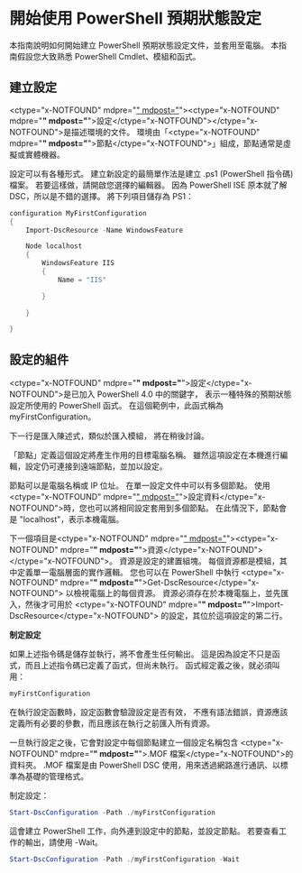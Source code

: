 # 開始使用 PowerShell 預期狀態設定 #

本指南說明如何開始建立 PowerShell 預期狀態設定文件，並套用至電腦。 本指南假設您大致熟悉 PowerShell Cmdlet、模組和函式。 


## 建立設定 ##

<ctype="x-NOTFOUND" mdpre="[" mdpost="](https://msdn.microsoft.com/en-us/powershell/dsc/configurations)"><ctype="x-NOTFOUND" mdpre="**" mdpost="**">設定</ctype="x-NOTFOUND"></ctype="x-NOTFOUND">是描述環境的文件。 環境由「<ctype="x-NOTFOUND" mdpre="**" mdpost="**">節點</ctype="x-NOTFOUND">」組成，節點通常是虛擬或實體機器。 

設定可以有各種形式。 建立新設定的最簡單作法是建立 .ps1 (PowerShell 指令碼) 檔案。 若要這樣做，請開啟您選擇的編輯器。 因為 PowerShell ISE 原本就了解 DSC，所以是不錯的選擇。 將下列項目儲存為 PS1：

```powershell
configuration MyFirstConfiguration
{
    Import-DscResource -Name WindowsFeature

    Node localhost
    {
        WindowsFeature IIS
        {
            Name = "IIS"

        }
        
    }

}
```
## 設定的組件 ##
<ctype="x-NOTFOUND" mdpre="**" mdpost="**">設定</ctype="x-NOTFOUND">是已加入 PowerShell 4.0 中的關鍵字， 表示一種特殊的預期狀態設定所使用的 PowerShell 函式。 在這個範例中，此函式稱為 myFirstConfiguration。 

下一行是匯入陳述式，類似於匯入模組， 將在稍後討論。

「節點」定義這個設定將產生作用的目標電腦名稱。 雖然這項設定在本機進行編輯，設定仍可連接到遠端節點，並加以設定。 

節點可以是電腦名稱或 IP 位址。 在單一設定文件中可以有多個節點。 使用<ctype="x-NOTFOUND" mdpre="[" mdpost="](https://msdn.microsoft.com/en-us/powershell/dsc/configdata)">設定資料</ctype="x-NOTFOUND">時，您也可以將相同設定套用到多個節點。 在此情況下，節點會是 "localhost"，表示本機電腦。 

下一個項目是<ctype="x-NOTFOUND" mdpre="[" mdpost="](https://msdn.microsoft.com/en-us/powershell/dsc/resources)"><ctype="x-NOTFOUND" mdpre="**" mdpost="**">資源</ctype="x-NOTFOUND"></ctype="x-NOTFOUND">。 資源是設定的建置組塊。 每個資源都是模組，其中定義單一電腦層面的實作邏輯。 您也可以在 PowerShell 中執行 <ctype="x-NOTFOUND" mdpre="**" mdpost="**">Get-DscResource</ctype="x-NOTFOUND"> 以檢視電腦上的每個資源。 資源必須存在於本機電腦上，並先匯入，然後才可用於 <ctype="x-NOTFOUND" mdpre="**" mdpost="**">Import-DscResource</ctype="x-NOTFOUND"> 的設定，其位於這項設定的第二行。 

**制定設定**

如果上述指令碼是儲存並執行，將不會產生任何輸出。 這是因為設定不只是函式，而且上述指令碼已定義了函式，但尚未執行。 函式經定義之後，就必須叫用：
```powershell
myFirstConfiguration
```

在執行設定函數時，設定函數會驗證設定是否有效， 不應有語法錯誤，資源應該定義所有必要的參數，而且應該在執行之前匯入所有資源。

一旦執行設定之後，它會對設定中每個節點建立一個設定名稱包含 <ctype="x-NOTFOUND" mdpre="**" mdpost="**">.MOF 檔案</ctype="x-NOTFOUND">的資料夾。 .MOF 檔案是由 PowerShell DSC 使用，用來透過網路進行通訊、以標準為基礎的管理格式。

制定設定：
```powershell
Start-DscConfiguration -Path ./myFirstConfiguration
```
這會建立 PowerShell 工作，向外連到設定中的節點，並設定節點。 若要查看工作的輸出，請使用 -Wait。 
```powershell
Start-DscConfiguration -Path ./myFirstConfiguration -Wait
```



<!--HONumber=Mar16_HO1-->


